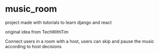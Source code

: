 # music_room
project made with tutorials to learn django and react

original idea from TechWithTim

Connect users in a room with a host, users can skip and pause the music according to host decisions
